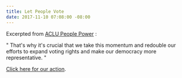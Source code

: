 ```yaml
---
title: Let People Vote
date: 2017-11-10 07:08:00 -08:00
---
```


Excerpted from [ACLU People Power](https://www.aclu.org/blog-feed/people-power) :

"  That's why it's crucial that we take this momentum and redouble our efforts to expand voting rights and make our democracy more representative.  "

[Click here for our action](https://vote.peoplepower.org/cms/thanks/join_lpv_homepage?state=CA.).

